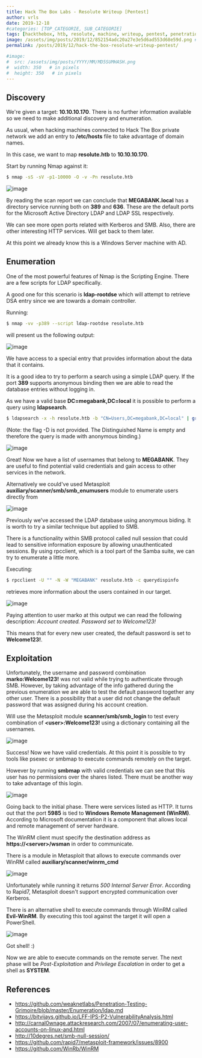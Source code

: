 ```yaml
---
title: Hack The Box Labs - Resolute Writeup [Pentest]
author: vrls
date: 2019-12-18
#categories: [TOP_CATEGORIE, SUB_CATEGORIE]
tags: [hackthebox, htb, resolute, machine, writeup, pentest, penetration testing]
image: /assets/img/posts/2019/12/852154adc20a27e3e5d6ad553d68e59d.png #og:image
permalink: /posts/2019/12/hack-the-box-resolute-writeup-pentest/

#image:
#  src: /assets/img/posts/YYYY/MM/MD5SUMHASH.png
#  width: 350   # in pixels
#  height: 350   # in pixels
---
```





## Discovery

We're given a target: **10.10.10.170**. There is no further information available so we need to make additional discovery and enumeration.

As usual, when hacking machines connected to Hack The Box private network we add an entry to **/etc/hosts** file to take advantage of domain names.

In this case, we want to map **resolute.htb** to **10.10.10.170**.

Start by running Nmap against it: 

```bash
$ nmap -sS -sV -p1-10000 -O -v -Pn resolute.htb 
```


![image](/assets/img/posts/2019/12/327d328ca1c3194d32e08ded4ae10722.png)

By reading the scan report we can conclude that **MEGABANK.local** has a directory service running both on **389** and **636**. These are the default ports for the Microsoft Active Directory LDAP and LDAP SSL respectively.

We can see more open ports related with Kerberos and SMB. Also, there are other interesting HTTP services. Will get back to them later.

At this point we already know this is a Windows Server machine with AD.


## Enumeration

One of the most powerful features of Nmap is the Scripting Engine. There are a few scripts for LDAP specifically.

A good one for this scenario is **ldap-rootdse** which will attempt to retrieve DSA entry since we are towards a domain controller.

Running:

```bash
$ nmap -vv -p389 --script ldap-rootdse resolute.htb 
```
will present us the following output: 

![image](/assets/img/posts/2019/12/8be29dbc2b6f8ff08704d1781859fc57.png)


We have access to a special entry that provides information about the data that it contains.

It is a good idea to try to perform a search using a simple LDAP query. If the port **389** supports anonymous binding then we are able to read the database entries without logging in.

As we have a valid base **DC=megabank,DC=local** it is possible to perform a query using **ldapsearch**.

```bash
$ ldapsearch -x -h resolute.htb -b "CN=Users,DC=megabank,DC=local" | grep dn
```

(Note: the flag -D is not provided. The Distinguished Name is empty and therefore the query is made with anonymous binding.) 

![image](/assets/img/posts/2019/12/e579477111617abf3b65692b5411fac4.png)

Great! Now we have a list of usernames that belong to **MEGABANK**. They are useful to find potential valid credentials and gain access to other services in the network.

Alternatively we could've used Metasploit **auxiliary/scanner/smb/smb_enumusers** module to enumerate users directly from 

![image](/assets/img/posts/2019/12/557b31af8b08ca47a72d25cb8a07104c.png)

Previously we've accessed the LDAP database using anonymous biding. It is worth to try a similar technique but applied to SMB.

There is a functionality within SMB protocol called null session that could lead to sensitive information exposure by allowing unauthenticated sessions. By using rpcclient, which is a tool part of the Samba suite, we can try to enumerate a little more.

Executing:

```bash
$ rpcclient -U "" -N -W "MEGABANK" resolute.htb -c querydispinfo 
```

retrieves more information about the users contained in our target. 

![image](/assets/img/posts/2019/12/6974071fd24773efa040f42b813ab792.png)


Paying attention to user marko at this output we can read the following description: *Account created. Password set to Welcome123!*

This means that for every new user created, the default password is set to **Welcome123!**.

## Exploitation

Unfortunately, the username and password combination **marko:Welcome123!** was not valid while trying to authenticate through SMB. However, by taking advantage of the info gathered during the previous enumeration we are able to test the default password together any other user. There is a possibility that a user did not change the default password that was assigned during his account creation.

Will use the Metasploit module **scanner/smb/smb_login** to test every combination of **\<user>:Welcome123!** using a dictionary containing all the usernames. 

![image](/assets/img/posts/2019/12/852154adc20a27e3e5d6ad553d68e59d.png)


Success! Now we have valid credentials. At this point it is possible to try tools like psexec or smbmap to execute commands remotely on the target.

However by running **smbmap** with valid credentials we can see that this user has no permissions over the shares listed. There must be another way to take advantage of this login. 

![image](/assets/img/posts/2019/12/eb285472c2954d9b2b8a55720fe9a17d.png)

Going back to the initial phase. There were services listed as HTTP. It turns out that the port **5985** is tied to **Windows Remote Management (WinRM)**. According to Microsoft documentation it is a component that allows local and remote management of server hardware.

The WinRM client must specify the destination address as **https://\<server>/wsman** in order to communicate.

There is a module in Metasploit that allows to execute commands over WinRM called **auxiliary/scanner/winrm_cmd**

![image](/assets/img/posts/2019/12/a8f38d00c3148dc167718130085a3a86.png)


Unfortunately while running it returns *500 Internal Server Error*. According to Rapid7, Metasploit doesn't support encrypted communication over Kerberos.

There is an alternative shell to execute commands through WinRM called **Evil-WinRM**. By executing this tool against the target it will open a PowerShell. 

![image](/assets/img/posts/2019/12/24c0966f82242a60ca53354657f4d870.png) 

Got shell! :)

Now we are able to execute commands on the remote server. The next phase will be *Post-Exploitation* and *Privilege Escalation* in order to get a shell as **SYSTEM**.

## References

* https://github.com/weaknetlabs/Penetration-Testing-Grimoire/blob/master/Enumeration/ldap.md
* https://bitvijays.github.io/LFF-IPS-P2-VulnerabilityAnalysis.html
* http://carnal0wnage.attackresearch.com/2007/07/enumerating-user-accounts-on-linux-and.html
* http://10degres.net/smb-null-session/
* https://github.com/rapid7/metasploit-framework/issues/8900
* https://github.com/WinRb/WinRM